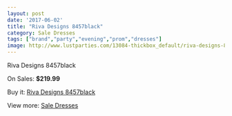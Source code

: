 ```yaml
---
layout: post
date: '2017-06-02'
title: "Riva Designs 8457black"
category: Sale Dresses
tags: ["brand","party","evening","prom","dresses"]
image: http://www.lustparties.com/13084-thickbox_default/riva-designs-8457black.jpg
---
```

Riva Designs 8457black

On Sales: **$219.99**
<a href="https://www.lustparties.com/en/sale-dresses/4977-riva-designs-8457black.html"><amp-img layout="responsive" width="600" height="600" src="//www.lustparties.com/13084-thickbox_default/riva-designs-8457black.jpg" alt="Riva Designs 8457black 0" /></a>
<a href="https://www.lustparties.com/en/sale-dresses/4977-riva-designs-8457black.html"><amp-img layout="responsive" width="600" height="600" src="//www.lustparties.com/13087-thickbox_default/riva-designs-8457black.jpg" alt="Riva Designs 8457black 1" /></a>
<a href="https://www.lustparties.com/en/sale-dresses/4977-riva-designs-8457black.html"><amp-img layout="responsive" width="600" height="600" src="//www.lustparties.com/13086-thickbox_default/riva-designs-8457black.jpg" alt="Riva Designs 8457black 2" /></a>
<a href="https://www.lustparties.com/en/sale-dresses/4977-riva-designs-8457black.html"><amp-img layout="responsive" width="600" height="600" src="//www.lustparties.com/13085-thickbox_default/riva-designs-8457black.jpg" alt="Riva Designs 8457black 3" /></a>

Buy it: [Riva Designs 8457black](https://www.lustparties.com/en/sale-dresses/4977-riva-designs-8457black.html "Riva Designs 8457black")

View more: [Sale Dresses](https://www.lustparties.com/en/30-sale-dresses "Sale Dresses")